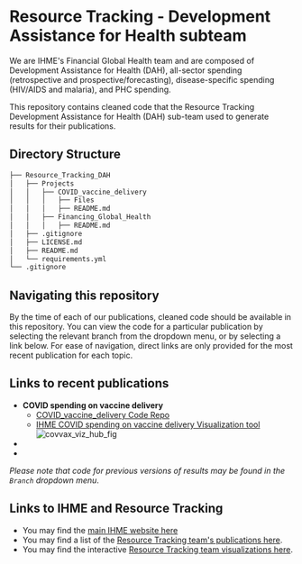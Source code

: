 # Resource Tracking - Development Assistance for Health subteam

We are IHME's Financial Global Health team and are composed of Development Assistance for Health (DAH), all-sector spending (retrospective and prospective/forecasting), disease-specific spending (HIV/AIDS and malaria), and PHC spending.


This repository contains cleaned code that the Resource Tracking Development Assistance for Health (DAH) sub-team used to generate results for their publications.

## Directory Structure
```bash
├── Resource_Tracking_DAH
│   ├── Projects
│   │   ├── COVID_vaccine_delivery
│   │   │   ├── Files
│   │   │   ├── README.md
│   │   ├── Financing_Global_Health
│   │   │   ├── README.md
│   ├── .gitignore
│   ├── LICENSE.md
│   ├── README.md
│   └── requirements.yml
└── .gitignore
```


## Navigating this repository 
By the time of each of our publications, cleaned code should be available in this repository. You can view the code for a particular publication by selecting the relevant branch from the dropdown menu, or by selecting a link below. For ease of navigation, direct links are only provided for the most recent publication for each topic. 

## Links to recent publications 

* __COVID spending on vaccine delivery__
	- [COVID_vaccine_delivery Code Repo](Projects/COVID_vaccine_delivery)
	- [IHME COVID spending on vaccine delivery Visualization tool](https://vizhub.healthdata.org/covid-spending/)
	![covvax_viz_hub_fig](Projects/COVID_vaccine_delivery/3-Archive/Figures/VizHub_COVID_spending_vaccine_delivery_20221221.gif "full_view")
*
*

*Please note that code for previous versions of results may be found in the `Branch` dropdown menu*.

## Links to IHME and Resource Tracking
* You may find the [main IHME website here](http://www.healthdata.org/)
* You may find a list of the [Resource Tracking team's publications here](http://www.healthdata.org/health-financing/publications). 
* You may find the interactive [Resource Tracking team visualizations here](https://vizhub.healthdata.org/fgh/).

